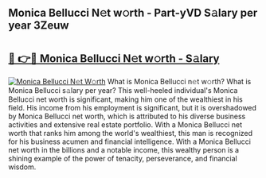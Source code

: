 ## Monica Bellucci N𝚎t w𝚘rth - Part-yVD S𝚊lary per year 3Zeuw

# <h2><a href="http://gc0exa5.nevu.top/?p=Monica+Bellucci">🔗 👉🔴 Monica Bellucci N𝚎t w𝚘rth - S𝚊lary</a></h2>

[![Monica Bellucci N𝚎t W𝚘rth](https://i.imgur.com/Oavwk0R.jpeg)](http://gc0exa5.nevu.top/?p=Monica+Bellucci)
What is Monica Bellucci n𝚎t w𝚘rth? What is Monica Bellucci s𝚊lary per year?
This well-heeled individual's Monica Bellucci net worth is significant, making him one of the wealthiest in his field. His income from his employment is significant, but it is overshadowed by Monica Bellucci net worth, which is attributed to his diverse business activities and extensive real estate portfolio. With a Monica Bellucci net worth that ranks him among the world's wealthiest, this man is recognized for his business acumen and financial intelligence. With a Monica Bellucci net worth in the billions and a notable income, this wealthy person is a shining example of the power of tenacity, perseverance, and financial wisdom.
